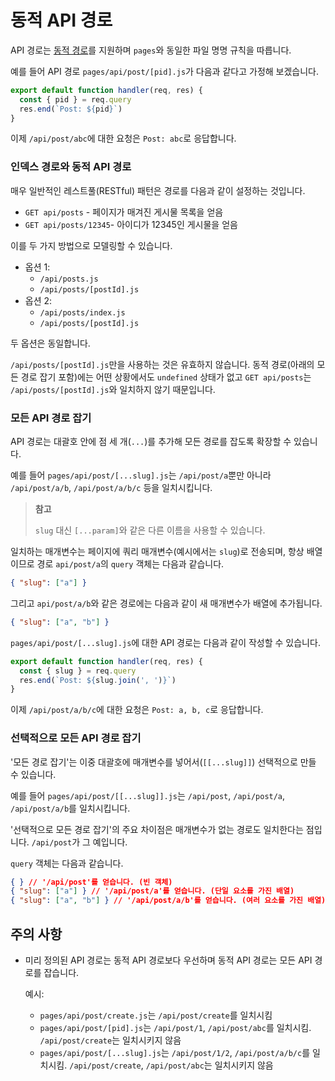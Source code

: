 # 동적 API 경로

API 경로는 [동적 경로](https://nextjs.org/docs/routing/dynamic-routes)를 지원하며 `pages`와 동일한 파일 명명 규칙을 따릅니다.

예를 들어 API 경로 `pages/api/post/[pid].js`가 다음과 같다고 가정해 보겠습니다.

```js
export default function handler(req, res) {
  const { pid } = req.query
  res.end(`Post: ${pid}`)
}
```

이제 `/api/post/abc`에 대한 요청은 `Post: abc`로 응답합니다.

### 인덱스 경로와 동적 API 경로

매우 일반적인 레스트풀(RESTful) 패턴은 경로를 다음과 같이 설정하는 것입니다.

- `GET api/posts` - 페이지가 매겨진 게시물 목록을 얻음
- `GET api/posts/12345`- 아이디가 12345인 게시물을 얻음

이를 두 가지 방법으로 모델링할 수 있습니다.

- 옵션 1:
  - `/api/posts.js`
  - `/api/posts/[postId].js`
- 옵션 2:
  - `/api/posts/index.js`
  - `/api/posts/[postId].js`

두 옵션은 동일합니다.

`/api/posts/[postId].js`만을 사용하는 것은 유효하지 않습니다. 동적 경로(아래의 모든 경로 잡기 포함)에는 어떤 상황에서도 `undefined` 상태가 없고 `GET api/posts`는 `/api/posts/[postId].js`와 일치하지 않기 때문입니다.

### 모든 API 경로 잡기

API 경로는 대괄호 안에 점 세 개(`...`)를 추가해 모든 경로를 잡도록 확장할 수 있습니다.

예를 들어 `pages/api/post/[...slug].js`는 `/api/post/a`뿐만 아니라 `/api/post/a/b`, `/api/post/a/b/c` 등을 일치시킵니다.

> **참고**
>
> `slug` 대신 `[...param]`와 같은 다른 이름을 사용할 수 있습니다.

일치하는 매개변수는 페이지에 쿼리 매개변수(예시에서는 `slug`)로 전송되며, 항상 배열이므로 경로 `api/post/a`의 `query` 객체는 다음과 같습니다.

```json
{ "slug": ["a"] }
```

그리고 `api/post/a/b`와 같은 경로에는 다음과 같이 새 매개변수가 배열에 추가됩니다.

```json
{ "slug": ["a", "b"] }
```

`pages/api/post/[...slug].js`에 대한 API 경로는 다음과 같이 작성할 수 있습니다.

```js
export default function handler(req, res) {
  const { slug } = req.query
  res.end(`Post: ${slug.join(', ')}`)
}
```

이제 `/api/post/a/b/c`에 대한 요청은 `Post: a, b, c`로 응답합니다.

### 선택적으로 모든 API 경로 잡기

'모든 경로 잡기'는 이중 대괄호에 매개변수를 넣어서(`[[...slug]]`) 선택적으로 만들 수 있습니다.

예를 들어 `pages/api/post/[[...slug]].js`는 `/api/post`, `/api/post/a`, `/api/post/a/b`를 일치시킵니다.

'선택적으로 모든 경로 잡기'의 주요 차이점은 매개변수가 없는 경로도 일치한다는 점입니다. `/api/post`가 그 예입니다.

`query` 객체는 다음과 같습니다.

```json
{ } // '/api/post'를 얻습니다. (빈 객체)
{ "slug": ["a"] } // '/api/post/a'를 얻습니다. (단일 요소를 가진 배열)
{ "slug": ["a", "b"] } // '/api/post/a/b'를 얻습니다. (여러 요소를 가진 배열)
```

## 주의 사항

- 미리 정의된 API 경로는 동적 API 경로보다 우선하며 동적 API 경로는 모든 API 경로를 잡습니다.

  예시:

  - `pages/api/post/create.js`는 `/api/post/create`를 일치시킴
  - `pages/api/post/[pid].js`는 `/api/post/1`, `/api/post/abc`를 일치시킴. `/api/post/create`는 일치시키지 않음
  - `pages/api/post/[...slug].js`는 `/api/post/1/2`, `/api/post/a/b/c`를 일치시킴. `/api/post/create`, `/api/post/abc`는 일치시키지 않음

